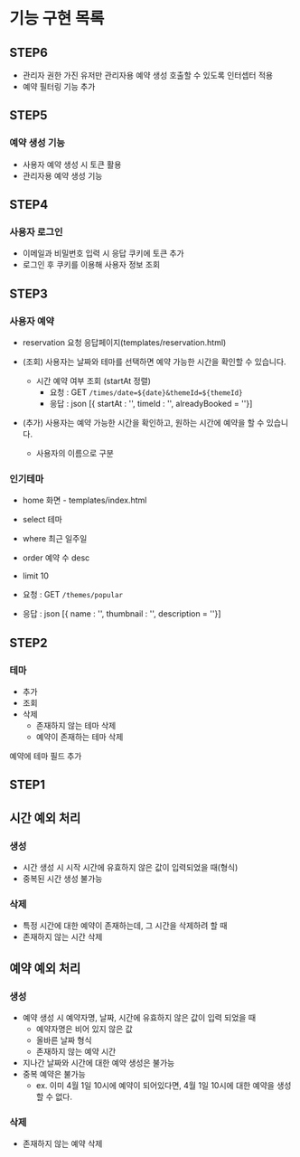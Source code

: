 # 기능 구현 목록

## STEP6
- 관리자 권한 가진 유저만 관리자용 예약 생성 호출할 수 있도록 인터셉터 적용
- 예약 필터링 기능 추가

## STEP5
### 예약 생성 기능
- 사용자 예약 생성 시 토큰 활용
- 관리자용 예약 생성 기능

## STEP4
### 사용자 로그인
- 이메일과 비밀번호 입력 시 응답 쿠키에 토큰 추가
- 로그인 후 쿠키를 이용해 사용자 정보 조회

## STEP3
### 사용자 예약
- reservation 요청 응답페이지(templates/reservation.html)
- (조회) 사용자는 날짜와 테마를 선택하면 예약 가능한 시간을 확인할 수 있습니다.
  - 시간 예약 여부 조회 (startAt 정렬)
    - 요청 : GET `/times/date=${date}&themeId=${themeId}`
    - 응답 : json [{ startAt : '', timeId : '', alreadyBooked = ''}]

- (추가) 사용자는 예약 가능한 시간을 확인하고, 원하는 시간에 예약을 할 수 있습니다.
  - 사용자의 이름으로 구분

### 인기테마
- home 화면 - templates/index.html
- select 테마
- where 최근 일주일
- order 예약 수 desc
- limit 10

- 요청 : GET `/themes/popular`
- 응답 : json [{ name : '', thumbnail : '', description = ''}]

## STEP2
### 테마
- 추가
- 조회
- 삭제
  - 존재하지 않는 테마 삭제
  - 예약이 존재하는 테마 삭제

예약에 테마 필드 추가

## STEP1
## 시간 예외 처리
### 생성
- 시간 생성 시 시작 시간에 유효하지 않은 값이 입력되었을 때(형식)
- 중복된 시간 생성 불가능
### 삭제
- 특정 시간에 대한 예약이 존재하는데, 그 시간을 삭제하려 할 때
- 존재하지 않는 시간 삭제

## 예약 예외 처리
### 생성
- 예약 생성 시 예약자명, 날짜, 시간에 유효하지 않은 값이 입력 되었을 때
  - 예약자명은 비어 있지 않은 값
  - 올바른 날짜 형식
  - 존재하지 않는 예약 시간
- 지나간 날짜와 시간에 대한 예약 생성은 불가능
- 중복 예약은 불가능
  - ex. 이미 4월 1일 10시에 예약이 되어있다면, 4월 1일 10시에 대한 예약을 생성할 수 없다.
### 삭제
- 존재하지 않는 예약 삭제
